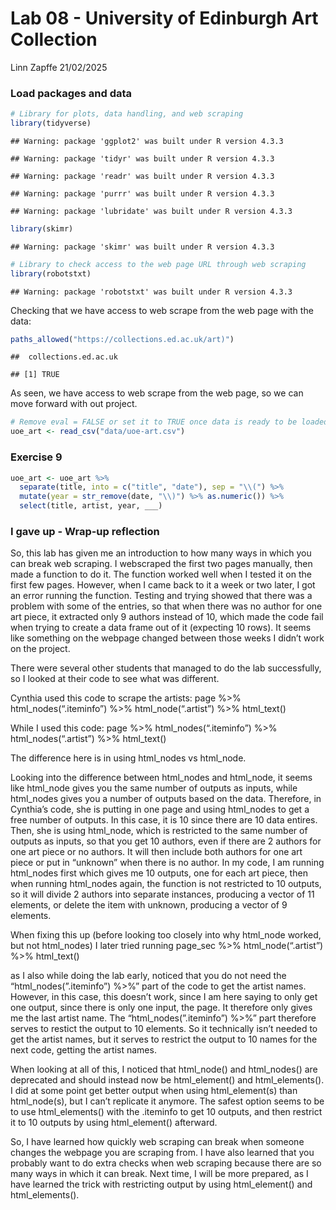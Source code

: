 Lab 08 - University of Edinburgh Art Collection
================
Linn Zapffe
21/02/2025

### Load packages and data

``` r
# Library for plots, data handling, and web scraping
library(tidyverse) 
```

    ## Warning: package 'ggplot2' was built under R version 4.3.3

    ## Warning: package 'tidyr' was built under R version 4.3.3

    ## Warning: package 'readr' was built under R version 4.3.3

    ## Warning: package 'purrr' was built under R version 4.3.3

    ## Warning: package 'lubridate' was built under R version 4.3.3

``` r
library(skimr)
```

    ## Warning: package 'skimr' was built under R version 4.3.3

``` r
# Library to check access to the web page URL through web scraping
library(robotstxt)
```

    ## Warning: package 'robotstxt' was built under R version 4.3.3

Checking that we have access to web scrape from the web page with the
data:

``` r
paths_allowed("https://collections.ed.ac.uk/art)")
```

    ##  collections.ed.ac.uk

    ## [1] TRUE

As seen, we have access to web scrape from the web page, so we can move
forward with out project.

``` r
# Remove eval = FALSE or set it to TRUE once data is ready to be loaded
uoe_art <- read_csv("data/uoe-art.csv")
```

### Exercise 9

``` r
uoe_art <- uoe_art %>%
  separate(title, into = c("title", "date"), sep = "\\(") %>%
  mutate(year = str_remove(date, "\\)") %>% as.numeric()) %>%
  select(title, artist, year, ___)
```

### I gave up - Wrap-up reflection

So, this lab has given me an introduction to how many ways in which you
can break web scraping. I webscraped the first two pages manually, then
made a function to do it. The function worked well when I tested it on
the first few pages. However, when I came back to it a week or two
later, I got an error running the function. Testing and trying showed
that there was a problem with some of the entries, so that when there
was no author for one art piece, it extracted only 9 authors instead of
10, which made the code fail when trying to create a data frame out of
it (expecting 10 rows). It seems like something on the webpage changed
between those weeks I didn’t work on the project.

There were several other students that managed to do the lab
successfully, so I looked at their code to see what was different.

Cynthia used this code to scrape the artists: page %\>%
html_nodes(“.iteminfo”) %\>% html_node(“.artist”) %\>% html_text()

While I used this code: page %\>% html_nodes(“.iteminfo”) %\>%
html_nodes(“.artist”) %\>% html_text()

The difference here is in using html_nodes vs html_node.

Looking into the difference between html_nodes and html_node, it seems
like html_node gives you the same number of outputs as inputs, while
html_nodes gives you a number of outputs based on the data. Therefore,
in Cynthia’s code, she is putting in one page and using html_nodes to
get a free number of outputs. In this case, it is 10 since there are 10
data entires. Then, she is using html_node, which is restricted to the
same number of outputs as inputs, so that you get 10 authors, even if
there are 2 authors for one art piece or no authors. It will then
include both authors for one art piece or put in “unknown” when there is
no author. In my code, I am running html_nodes first which gives me 10
outputs, one for each art piece, then when running html_nodes again, the
function is not restricted to 10 outputs, so it will divide 2 authors
into separate instances, producing a vector of 11 elements, or delete
the item with unknown, producing a vector of 9 elements.

When fixing this up (before looking too closely into why html_node
worked, but not html_nodes) I later tried running page_sec %\>%
html_node(“.artist”) %\>% html_text()

as I also while doing the lab early, noticed that you do not need the
“html_nodes(”.iteminfo”) %\>%” part of the code to get the artist names.
However, in this case, this doesn’t work, since I am here saying to only
get one output, since there is only one input, the page. It therefore
only gives me the last artist name. The “html_nodes(”.iteminfo”) %\>%”
part therefore serves to restict the output to 10 elements. So it
technically isn’t needed to get the artist names, but it serves to
restrict the output to 10 names for the next code, getting the artist
names.

When looking at all of this, I noticed that html_node() and html_nodes()
are deprecated and should instead now be html_element() and
html_elements(). I did at some point get better output when using
html_element(s) than html_node(s), but I can’t replicate it anymore. The
safest option seems to be to use html_elements() with the .iteminfo to
get 10 outputs, and then restrict it to 10 outputs by using
html_element() afterward.

So, I have learned how quickly web scraping can break when someone
changes the webpage you are scraping from. I have also learned that you
probably want to do extra checks when web scraping because there are so
many ways in which it can break. Next time, I will be more prepared, as
I have learned the trick with restricting output by using html_element()
and html_elements().
